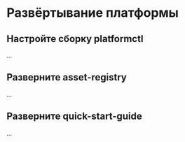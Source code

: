 # Развёртывание платформы

## Настройте сборку platformctl

...

## Разверните asset-registry

...

## Разверните quick-start-guide

...
